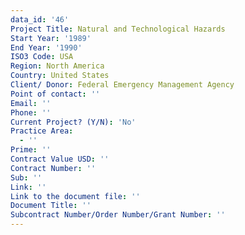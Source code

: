 ```yaml
---
data_id: '46'
Project Title: Natural and Technological Hazards
Start Year: '1989'
End Year: '1990'
ISO3 Code: USA
Region: North America
Country: United States
Client/ Donor: Federal Emergency Management Agency
Point of contact: ''
Email: ''
Phone: ''
Current Project? (Y/N): 'No'
Practice Area:
  - ''
Prime: ''
Contract Value USD: ''
Contract Number: ''
Sub: ''
Link: ''
Link to the document file: ''
Document Title: ''
Subcontract Number/Order Number/Grant Number: ''
---
```

